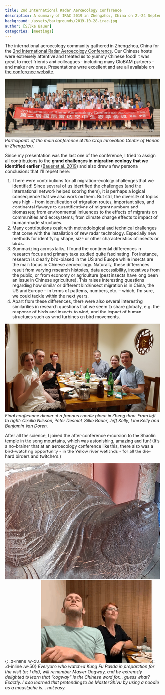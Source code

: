 ```yaml
---
title: 2nd International Radar Aeroecology Conference
description: A summary of IRAC 2019 in Zhengzhou, China on 21-24 September 2019.
background: /assets/backgrounds/2019-10-28-irac.jpg
author: [Silke Bauer]
categories: [meetings]
---
```


The international aeroecology community gathered in Zhengzhou, China for the [2nd International Radar Aeroecology Conference](https://hysite.txlcinfo.com/Portal/Index). Our Chinese hosts were extremely attentive and treated us to yummy Chinese food! It was great to meet friends and colleagues - including many GloBAM partners - and make new ones. Presentations were excellent and are all available [on the conference website](https://hysite.txlcinfo.com/Portal/PPTdownloadIndex).

![img](/assets/images/2019-10-28-irac-group-photo.jpg)
_Participants of the main conference at the Crop Innovation Center of Henan in Zhengzhou._

Since my presentation was the last one of the conference, I tried to assign all contributions to the **grand challenges in migration ecology that we identified earlier** ([Bauer et al. 2019](https://doi.org/10.1111/ecog.04083)) and also drew a few personal conclusions that I'll repeat here:

1. There were contributions for all migration-ecology challenges that we identified! Since several of us identified the challenges (and the international network helped scoring them), it is perhaps a logical consequence that we also work on them. But still, the diversity of topics was high - from identification of migration routes, important sites, and continental flyways to quantifications of migrant numbers and biomasses; from environmental influences to the effects of migrants on communities and ecosystems; from climate change effects to impact of human-made structures.
2. Many contributions dealt with methodological and technical challenges that come with the installation of new radar technology. Especially new methods for identifying shape, size or other characteristics of insects or birds.
3. Summarizing across talks, I found the continental differences in research focus and primary taxa studied quite fascinating. For instance, research is clearly bird-biased in the US and Europe while insects are the main focus in Chinese aeroecology. Naturally, these differences result from varying research histories, data accessibility, incentives from the public, or from economy or agriculture (pest insects have long been an issue in Chinese agriculture). This raises interesting questions regarding how similar or different bird/insect migration is in China, the US and Europe – in terms of patterns, numbers, etc. – which, I’m sure, we could tackle within the next years.
4. Apart from these differences, there were also several interesting similarities in research questions that we seem to share globally, e.g. the response of birds and insects to wind, and the impact of human structures such as wind turbines on bird movements.

![img](/assets/images/2019-10-28-irac-dinner.jpg)
_Final conference dinner at a famous noodle place in Zhengzhou. From left to right: Cecilia Nilsson, Peter Desmet, Silke Bauer, Jeff Kelly, Lina Kelly and Benjamin Van Doren._

After all the science, I joined the after-conference excursion to the Shaolin temple in the song mountains, which was astonishing, amazing and fun! (It’s a no-brainer that at an aeroecology conference like this, there also was a bird-watching opportunity - in the Yellow river wetlands - for all the die-hard birders and twitchers.)

![img](/assets/images/2019-10-28-irac-oogway.jpg){: .d-inline .w-50}![img](/assets/images/2019-10-28-irac-dinner-2.gif){: .d-inline .w-50}
_Everyone who watched Kung Fu Panda in preparation for the visit (as I did), will remember Master Oogway, and be extremely delighted to learn that “oogway” is the Chinese word for… guess what? Exactly. I also learned that pretending to be Master Shivu by using a noodle as a moustache is… not easy._
